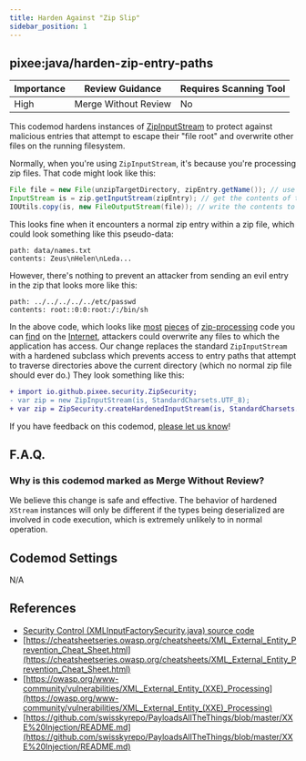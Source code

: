 ```yaml
---
title: Harden Against "Zip Slip"
sidebar_position: 1
---
```



## pixee:java/harden-zip-entry-paths
| Importance | Review Guidance      | Requires Scanning Tool |
|------------|----------------------|------------------------|
 | High       | Merge Without Review | No                     |

This codemod hardens instances of [ZipInputStream](https://docs.oracle.com/en/java/javase/17/docs/api/java.base/java/util/zip/ZipInputStream.html) to protect against malicious entries that attempt to escape their "file root" and overwrite other files on the running filesystem.

Normally, when you're using `ZipInputStream`, it's because you're processing zip files. That code might look like this:

```java
File file = new File(unzipTargetDirectory, zipEntry.getName()); // use file name from zip entry
InputStream is = zip.getInputStream(zipEntry); // get the contents of the zip entry
IOUtils.copy(is, new FileOutputStream(file)); // write the contents to the provided file name
```

This looks fine when it encounters a normal zip entry within a zip file, which could look something like this pseudo-data:
```binary
path: data/names.txt
contents: Zeus\nHelen\nLeda...
```

However, there's nothing to prevent an attacker from sending an evil entry in the zip that looks more like this:
```binary
path: ../../../../../etc/passwd
contents: root::0:0:root:/:/bin/sh
```

In the above code, which looks like [most](https://stackoverflow.com/a/23870468) [pieces](https://stackoverflow.com/a/51285801) of [zip-processing](https://kodejava.org/how-do-i-decompress-a-zip-file-using-zipinputstream/)  code you can [find](https://www.tabnine.com/code/java/classes/java.util.zip.ZipInputStream) on the [Internet](https://www.baeldung.com/java-compress-and-uncompress), attackers could overwrite any files to which the application has access. Our change replaces the standard `ZipInputStream` with a hardened subclass which prevents access to entry paths that attempt to traverse directories above the current directory (which no normal zip file should ever do.) They look something like this:

```diff
+ import io.github.pixee.security.ZipSecurity;
- var zip = new ZipInputStream(is, StandardCharsets.UTF_8);
+ var zip = ZipSecurity.createHardenedInputStream(is, StandardCharsets.UTF_8);
```

If you have feedback on this codemod, [please let us know](mailto:feedback@pixee.ai)!

## F.A.Q. 

### Why is this codemod marked as Merge Without Review?

We believe this change is safe and effective. The behavior of hardened `XStream` instances will only be different if the types being deserialized are involved in code execution, which is extremely unlikely to in normal operation.   

## Codemod Settings

N/A

## References
* [Security Control (XMLInputFactorySecurity.java) source code](https://github.com/pixee/java-security-toolkit/blob/main/src/main/java/io/github/pixee/security/XMLInputFactorySecurity.java)
* [https://cheatsheetseries.owasp.org/cheatsheets/XML_External_Entity_Prevention_Cheat_Sheet.html](https://cheatsheetseries.owasp.org/cheatsheets/XML_External_Entity_Prevention_Cheat_Sheet.html)
* [https://owasp.org/www-community/vulnerabilities/XML_External_Entity_(XXE)_Processing](https://owasp.org/www-community/vulnerabilities/XML_External_Entity_(XXE)_Processing)
* [https://github.com/swisskyrepo/PayloadsAllTheThings/blob/master/XXE%20Injection/README.md](https://github.com/swisskyrepo/PayloadsAllTheThings/blob/master/XXE%20Injection/README.md)